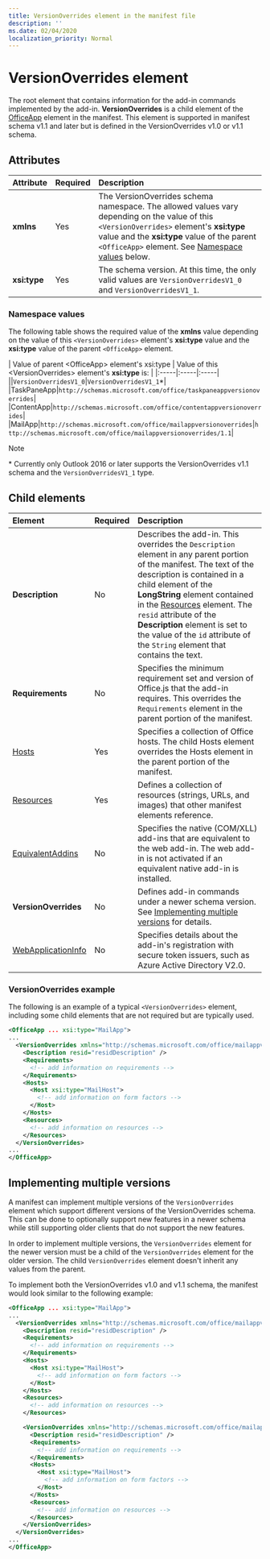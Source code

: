 ```yaml
---
title: VersionOverrides element in the manifest file
description: ''
ms.date: 02/04/2020
localization_priority: Normal
---
```


# VersionOverrides element

The root element that contains information for the add-in commands implemented by the add-in. **VersionOverrides** is a child element of the [OfficeApp](./officeapp.md) element in the manifest. This element is supported in manifest schema v1.1 and later but is defined in the VersionOverrides v1.0 or v1.1 schema.

## Attributes

|  Attribute  |  Required  |  Description  |
|:-----|:-----|:-----|
|  **xmlns**       |  Yes  |  The VersionOverrides schema namespace. The allowed values vary depending on the value of this `<VersionOverrides>` element's **xsi:type** value and the **xsi:type** value of the parent `<OfficeApp>` element. See [Namespace values](#namespace-values) below.|
|  **xsi:type**  |  Yes  | The schema version. At this time, the only valid values are `VersionOverridesV1_0` and `VersionOverridesV1_1`. |

### Namespace values

The following table shows the required value of the **xmlns** value depending on the value of this `<VersionOverrides>` element's **xsi:type** value and the **xsi:type** value of the parent `<OfficeApp>` element.


|  Value of parent \<OfficeApp\> element's xsi:type   | Value of this  \<VersionOverrides\> element's **xsi:type** is:  |
|:-----|:-----|:-----|
||`VersionOverridesV1_0`|`VersionOverridesV1_1`\*|
|TaskPaneApp|`http://schemas.microsoft.com/office/taskpaneappversionoverrides`|
|ContentApp|`http://schemas.microsoft.com/office/contentappversionoverrides`|
|MailApp|`http://schemas.microsoft.com/office/mailappversionoverrides`|`http://schemas.microsoft.com/office/mailappversionoverrides/1.1`|

> [!NOTE]
> \* Currently only Outlook 2016 or later supports the VersionOverrides v1.1 schema and the `VersionOverridesV1_1` type.

## Child elements

|  Element |  Required  |  Description  |
|:-----|:-----|:-----|
|  **Description**    |  No   |  Describes the add-in. This overrides the `Description` element in any parent portion of the manifest. The text of the description is contained in a child element of the **LongString** element contained in the [Resources](./resources.md) element. The `resid` attribute of the **Description** element is set to the value of the `id` attribute of the `String` element that contains the text.|
|  **Requirements**  |  No   |  Specifies the minimum requirement set and version of Office.js that the add-in requires. This overrides the  `Requirements` element in the parent portion of the manifest.|
|  [Hosts](./hosts.md)                |  Yes  |  Specifies a collection of Office hosts. The child  Hosts element overrides the Hosts element in the parent portion of the manifest.  |
|  [Resources](./resources.md)    |  Yes  | Defines a collection of resources (strings, URLs, and images) that other manifest elements reference.|
|  [EquivalentAddins](./equivalentaddins.md)    |  No  | Specifies the native (COM/XLL) add-ins that are equivalent to the web add-in. The web add-in is not activated if an equivalent native add-in is installed.|
|  **VersionOverrides**    |  No  | Defines add-in commands under a newer schema version. See [Implementing multiple versions](#implementing-multiple-versions) for details. |
|  [WebApplicationInfo](./webapplicationinfo.md)    |  No  | Specifies details about the add-in's registration with secure token issuers, such as Azure Active Directory V2.0. |

### VersionOverrides example

The following is an example of a typical `<VersionOverrides>` element, including some child elements that are not required but are typically used.

```xml
<OfficeApp ... xsi:type="MailApp">
...
  <VersionOverrides xmlns="http://schemas.microsoft.com/office/mailappversionoverrides" xsi:type="VersionOverridesV1_0">
    <Description resid="residDescription" />
    <Requirements>
      <!-- add information on requirements -->
    </Requirements>
    <Hosts>
      <Host xsi:type="MailHost">
        <!-- add information on form factors -->
      </Host>
    </Hosts>
    <Resources>
      <!-- add information on resources -->
    </Resources>
  </VersionOverrides>
...
</OfficeApp>
```

## Implementing multiple versions

A manifest can implement multiple versions of the `VersionOverrides` element which support different versions of the VersionOverrides schema. This can be done to optionally support new features in a newer schema while still supporting older clients that do not support the new features.

In order to implement multiple versions, the `VersionOverrides` element for the newer version must be a child of the `VersionOverrides` element for the older version. The child `VersionOverrides` element doesn't inherit any values from the parent.

To implement both the VersionOverrides v1.0 and v1.1 schema, the manifest would look similar to the following example:

```xml
<OfficeApp ... xsi:type="MailApp">
...
  <VersionOverrides xmlns="http://schemas.microsoft.com/office/mailappversionoverrides" xsi:type="VersionOverridesV1_0">
    <Description resid="residDescription" />
    <Requirements>
      <!-- add information on requirements -->
    </Requirements>
    <Hosts>
      <Host xsi:type="MailHost">
        <!-- add information on form factors -->
      </Host>
    </Hosts>
    <Resources>
      <!-- add information on resources -->
    </Resources>

    <VersionOverrides xmlns="http://schemas.microsoft.com/office/mailappversionoverrides/1.1" xsi:type="VersionOverridesV1_1">
      <Description resid="residDescription" />
      <Requirements>
        <!-- add information on requirements -->
      </Requirements>
      <Hosts>
        <Host xsi:type="MailHost">
          <!-- add information on form factors -->
        </Host>
      </Hosts>
      <Resources>
        <!-- add information on resources -->
      </Resources>
    </VersionOverrides>  
  </VersionOverrides>
...
</OfficeApp>
```
